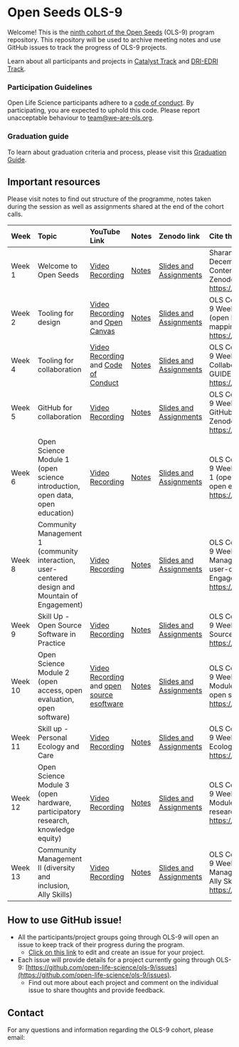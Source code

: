 # Open Seeds OLS-9

Welcome! This is the [ninth cohort of the Open Seeds](https://we-are-ols.org/openseeds/) (OLS-9) program repository. 
This repository will be used to archive meeting notes and use GitHub issues to track the progress of OLS-9 projects. 

Learn about all participants and projects in [Catalyst Track](https://we-are-ols.org/openseeds/ols-9-catalyst/) and [DRI-EDRI Track](https://we-are-ols.org/openseeds/ols-9-dra/).

### Participation Guidelines

Open Life Science participants adhere to a [code of conduct](CODE_OF_CONDUCT.md). 
By participating, you are expected to uphold this code. Please report unacceptable behaviour to [team@we-are-ols.org](mailto:team@we-are-ols.org).

### Graduation guide

To learn about graduation criteria and process, please visit this [Graduation Guide](https://we-are-ols.org/openseeds/cohort-procedures-and-templates/graduation-guide.html).

## Important resources

Please visit notes to find out structure of the programme, notes taken during the session as well as assignments shared at the end of the cohort calls.

| Week | Topic | YouTube Link | Notes | Zenodo link | Cite this as |
|:-----|:------|:-------------|:------|:-------------|:----------|
| Week 1 | Welcome to Open Seeds | [Video Recording](https://www.youtube.com/watch?v=KPaMMHLQk6c&list=PL1CvC6Ez54KBD7zi7YSSS_L_WH87w5eo1&index=1) | [Notes](https://github.com/open-life-science/ols-9/blob/main/week-01-onboarding/week-01-welcome-notes.md) | [Slides and Assignments](https://zenodo.org/records/14268483) | Sharan, M., & Community, O. (2024, December 3). Open Seeds OLS-9 Week-1 Content - Introduction to Open Seeds. Zenodo. https://doi.org/10.5281/zenodo.14268483 |
| Week 2 | Tooling for design | [Video Recording](https://www.youtube.com/watch?v=riBa5faSNIs&list=PL1CvC6Ez54KBD7zi7YSSS_L_WH87w5eo1&index=2) and [Open Canvas](https://www.youtube.com/watch?v=gQx-au72h04&list=PL1CvC6Ez54KBD7zi7YSSS_L_WH87w5eo1&index=3) | [Notes](https://github.com/open-life-science/ols-9/blob/main/week-02/Week-02-notes.md) | [Slides and Assignments](https://zenodo.org/records/14268572) | OLS Community (2024). Open Seeds OLS-9 Week-2 Content - Tooling for Design (open leadership, open canvas, road mapping). Zenodo. https://doi.org/10.5281/zenodo.14268572 |
| Week 4 | Tooling for collaboration | [Video Recording](https://www.youtube.com/watch?v=HmhQZ--l5U4&list=PL1CvC6Ez54KBD7zi7YSSS_L_WH87w5eo1&index=4) and [Code of Conduct](https://www.youtube.com/watch?v=LAqxVNMwAWs&list=PL1CvC6Ez54KBD7zi7YSSS_L_WH87w5eo1&index=5) | [Notes](https://github.com/open-life-science/ols-9/blob/main/week-04/Week-04-notes.md) | [Slides and Assignments](https://zenodo.org/records/14268608) | OLS Community (2024). Open Seeds OLS-9 Week-4 Content - Tooling for Collaboration (README, CONTRIBUTION GUIDELINE, CoC). Zenodo. https://doi.org/10.5281/zenodo.14268608 |
| Week 5 | GitHub for collaboration | [Video Recording](https://www.youtube.com/watch?v=r3skZL5-NVs&list=PL1CvC6Ez54KBD7zi7YSSS_L_WH87w5eo1&index=6) | [Notes](https://github.com/open-life-science/ols-9/blob/main/week-05/Week-05-notes.md) | [Slides and Assignments](https://zenodo.org/records/14268644) | OLS Community (2024). Open Seeds OLS-9 Week-5 Content - Version Control and GitHub for Collaboration - Skill Up. Zenodo. https://doi.org/10.5281/zenodo.14268644 |
| Week 6 | Open Science Module 1 (open science introduction, open data, open education) | [Video Recording](https://www.youtube.com/watch?v=C8ukpzAUKEw&list=PL1CvC6Ez54KBD7zi7YSSS_L_WH87w5eo1&index=7) | [Notes](https://github.com/open-life-science/ols-9/blob/main/week-06/Week-06-notes.md) | [Slides and Assignments](https://zenodo.org/records/14268665) | OLS Community (2024). Open Seeds OLS-9 Week-6 Content - Open Science Module 1 (open science introduction, open data, open education). Zenodo. https://doi.org/10.5281/zenodo.14268665 |
| Week 8 | Community Management 1 (community interaction, user-centered design and Mountain of Engagement) | [Video Recording](https://www.youtube.com/watch?v=1z3kjayErsE&list=PL1CvC6Ez54KBD7zi7YSSS_L_WH87w5eo1&index=8) | [Notes](https://github.com/open-life-science/ols-9/blob/main/week-08/Week-08-notes.md) | [Slides and Assignments](https://zenodo.org/records/14446586) | OLS Community (2024). Open Seeds OLS-9 Week-8 Content - Community Management 1 (community interaction, user-centered design and Mountain of Engagement). Zenodo. https://doi.org/10.5281/zenodo.14446513 |
| Week 9 |  Skill Up - Open Source Software in Practice | [Video Recording](https://www.youtube.com/watch?v=nD-J3oXJYoo&list=PL1CvC6Ez54KBD7zi7YSSS_L_WH87w5eo1&index=9) | [Notes](https://github.com/open-life-science/ols-9/blob/main/week-09/Week-09-notes.md) | [Slides and Assignments](https://zenodo.org/records/14446586) | OLS Community (2024). Open Seeds OLS-9 Week-9 Content - Skill Up - Open Source Software in Practice. Zenodo. https://doi.org/10.5281/zenodo.14446586 |
| Week 10 | Open Science Module 2 (open access, open evaluation, open software) | [Video Recording](https://www.youtube.com/watch?v=26w11UOGrAU&list=PL1CvC6Ez54KBD7zi7YSSS_L_WH87w5eo1&index=11) and [open source esoftware](https://www.youtube.com/watch?v=OskC2LNtPkU&list=PL1CvC6Ez54KBD7zi7YSSS_L_WH87w5eo1&index=10) | [Notes](https://github.com/open-life-science/ols-9/blob/main/week-10/Week-10-notes.md) | [Slides and Assignments](https://zenodo.org/records/14446632) | OLS Community (2024). Open Seeds OLS-9 Week-10 Content - Open Science Module 2 (open access, open evaluation, open software). Zenodo. https://doi.org/10.5281/zenodo.14446632 |
| Week 11 | Skill up - Personal Ecology and Care | [Video Recording](https://www.youtube.com/watch?v=RZGRbkQRAh0&list=PL1CvC6Ez54KBD7zi7YSSS_L_WH87w5eo1&index=12) | [Notes](https://github.com/open-life-science/ols-9/blob/main/week-11/Week-11-notes.md) | [Slides and Assignments](https://zenodo.org/records/14446699 ) | OLS Community (2024). Open Seeds OLS-9 Week-11 Content - Skill up - Personal Ecology and Care. Zenodo. https://doi.org/10.5281/zenodo.14446699 |
| Week 12 | Open Science Module 3 (open hardware, participatory research, knowledge equity) | [Video Recording](https://www.youtube.com/watch?v=ZJYPEqRC8yc&list=PL1CvC6Ez54KBD7zi7YSSS_L_WH87w5eo1&index=13) | [Notes](https://github.com/open-life-science/ols-9/blob/main/week-12/Week-12-notes.md) | [Slides and Assignments](https://zenodo.org/records/14446751) | OLS Community (2024). Open Seeds OLS-9 Week-12 Content - Open Science Module 3 (open hardware, participatory research, knowledge equity). Zenodo. https://doi.org/10.5281/zenodo.14446751 |
| Week 13 | Community Management II (diversity and inclusion, Ally Skills)  | [Video Recording](https://www.youtube.com/watch?v=OI9iG4BBAB4&list=PL1CvC6Ez54KBD7zi7YSSS_L_WH87w5eo1&index=14) | [Notes](https://github.com/open-life-science/ols-9/blob/main/week-05/Week-05-notes.md) | [Slides and Assignments](https://zenodo.org/records/https://zenodo.org/records/14446832) | OLS Community (2024). Open Seeds OLS-9 Week-13 Content - Community Management 2 (diversity and inclusion, Ally Skills). Zenodo. https://doi.org/10.5281/zenodo.14446832 |

## How to use GitHub issue!

* All the participants/project groups going through OLS-9 will open an issue to keep track of their progress during the program.
  * [Click on this link](https://github.com/open-life-science/ols-9/issues/new?assignees=&labels=&projects=&template=project.md&title=) to edit and create an issue for your project.
* Each issue will provide details for a project currently going through OLS-9: [https://github.com/open-life-science/ols-9/issues](https://github.com/open-life-science/ols-9/issues). 
  * Find out more about each project and comment on the individual issue to share thoughts and provide feedback.

## Contact

For any questions and information regarding the OLS-9 cohort, please email: 
